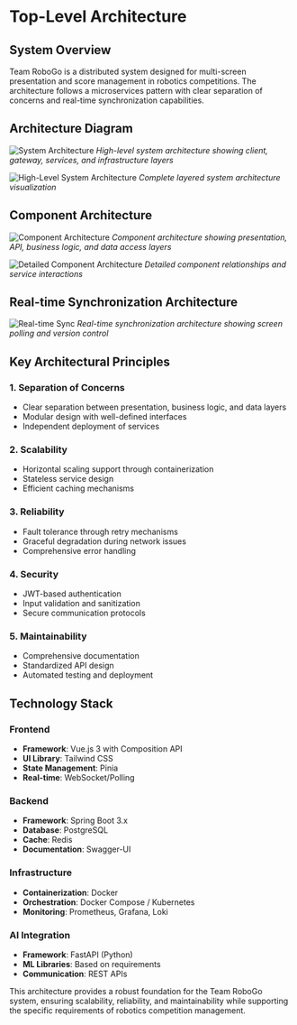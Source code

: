 # Top-Level Architecture

## System Overview

Team RoboGo is a distributed system designed for multi-screen presentation and score management in robotics competitions. The architecture follows a microservices pattern with clear separation of concerns and real-time synchronization capabilities.

## Architecture Diagram

![System Architecture](architecture.png)
*High-level system architecture showing client, gateway, services, and infrastructure layers*

![High-Level System Architecture](high-level.png)
*Complete layered system architecture visualization*

## Component Architecture

![Component Architecture](component.svg)
*Component architecture showing presentation, API, business logic, and data access layers*

![Detailed Component Architecture](detailed-level.png)
*Detailed component relationships and service interactions*


## Real-time Synchronization Architecture

![Real-time Sync](sync.png)
*Real-time synchronization architecture showing screen polling and version control*

## Key Architectural Principles

### 1. Separation of Concerns
- Clear separation between presentation, business logic, and data layers
- Modular design with well-defined interfaces
- Independent deployment of services

### 2. Scalability
- Horizontal scaling support through containerization
- Stateless service design
- Efficient caching mechanisms

### 3. Reliability
- Fault tolerance through retry mechanisms
- Graceful degradation during network issues
- Comprehensive error handling

### 4. Security
- JWT-based authentication
- Input validation and sanitization
- Secure communication protocols

### 5. Maintainability
- Comprehensive documentation
- Standardized API design
- Automated testing and deployment

## Technology Stack

### Frontend
- **Framework**: Vue.js 3 with Composition API
- **UI Library**: Tailwind CSS
- **State Management**: Pinia
- **Real-time**: WebSocket/Polling

### Backend
- **Framework**: Spring Boot 3.x
- **Database**: PostgreSQL
- **Cache**: Redis
- **Documentation**: Swagger-UI

### Infrastructure
- **Containerization**: Docker
- **Orchestration**: Docker Compose / Kubernetes
- **Monitoring**: Prometheus, Grafana, Loki

### AI Integration
- **Framework**: FastAPI (Python)
- **ML Libraries**: Based on requirements
- **Communication**: REST APIs

This architecture provides a robust foundation for the Team RoboGo system, ensuring scalability, reliability, and maintainability while supporting the specific requirements of robotics competition management. 